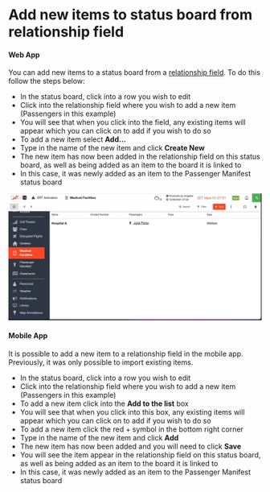 # Add new items to status board from relationship field

#### Web App

You can add new items to a status board from a [relationship field](../../admin-area/templates/form-builder-and-field-types/). To do this follow the steps below:

* In the status board, click into a row you wish to edit
* Click into the relationship field where you wish to add a new item (Passengers in this example)
* You will see that when you click into the field, any existing items will appear which you can click on to add if you wish to do so
* To add a new item select **Add...**
* Type in the name of the new item and click **Create New**
* The new item has now been added in the relationship field on this status board, as well as being added as an item to the board it is linked to
* In this case, it was newly added as an item to the Passenger Manifest status board



![](<../../../.gitbook/assets/Dec-09-2021 15-03-23.gif>)

#### Mobile App

It is possible to add a new item to a relationship field in the mobile app. Previously, it was only possible to import existing items.&#x20;

* In the status board, click into a row you wish to edit
* Click into the relationship field where you wish to add a new item (Passengers in this example)
* To add a new item click into the **Add to the list** box
* You will see that when you click into this box, any existing items will appear which you can click on to add if you wish to do so
* To add a new item click the red + symbol in the bottom right corner
* Type in the name of the new item and click **Add**
* The new item has now been added and you will need to click **Save**
* You will see the item appear in the relationship field on this status board, as well as being added as an item to the board it is linked to
* In this case, it was newly added as an item to the Passenger Manifest status board

